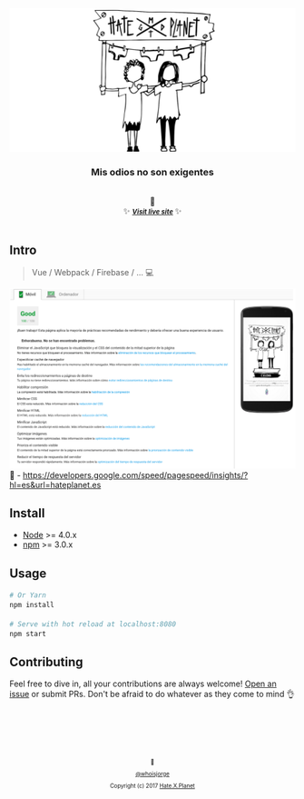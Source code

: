<div align="center">
  <img src ="static/social.png"/>
  <br>
  <h3>Mis odios no son exigentes</h3>
  <br> 🎊 <br>
  ✨ <b><a href="https://hateplanet.es"><small><i> Visit live site</i></small></a> </b> ✨
</div>

<br>

## Intro

> Vue / Webpack / Firebase / ... 💻

![100 Scored](.github/100-page-speed.png "100 Google Page Speed")
🚀 - https://developers.google.com/speed/pagespeed/insights/?hl=es&url=hateplanet.es


## Install

- [Node](https://nodejs.org) >= 4.0.x
- [npm](https://www.npmjs.com) >= 3.0.x

## Usage

```sh
# Or Yarn
npm install

# Serve with hot reload at localhost:8080
npm start
```

## Contributing

Feel free to dive in, all your contributions are always welcome! [Open an issue](https://github.com/whoisjorge/hateplanet-teaser/issues/new) or submit PRs. Don't be afraid to do whatever as they come to mind 👌







<!-- Thanks for watching! -->
<br><br><br><br>
<p align="center"> <sub><sup>🎩</sub></sup><br>
  <sub><sup><a href="http://www.whoisjorge.me">@whoisjorge</a></sup></sub>
  <br>
  <sub><sup>Copyright (c) 2017 <a href="https://hateplanet.es">Hate.X.Planet</a></sup></sub>
</p>
